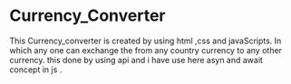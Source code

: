 # Currency_Converter
This Currency_converter is created by using html ,css and javaScripts. In which any one can exchange the from any country currency to any other currency. this done by using api  and i have use here asyn and await concept in js .
